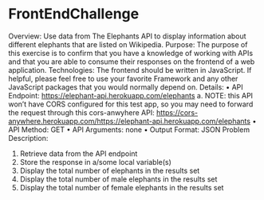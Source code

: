 # FrontEndChallenge

Overview:  Use data from The Elephants API to display information about different elephants that are listed on Wikipedia.
Purpose: The purpose of this exercise is to confirm that you have a knowledge of working with APIs and that you are able to consume their responses on the frontend of a web application.
Technologies: The frontend should be written in JavaScript.  If helpful, please feel free to use your favorite Framework and any other JavaScript packages that you would normally depend on.
Details:
•	API Endpoint:  https://elephant-api.herokuapp.com/elephants
a.	NOTE:  this API won’t have CORS configured for this test app, so you may need to forward the request through this cors-anwyhere API:  https://cors-anywhere.herokuapp.com/https://elephant-api.herokuapp.com/elephants
•	API Method: GET
•	API Arguments: none
•	Output Format: JSON
Problem Description:
1.	Retrieve data from the API endpoint
2.	Store the response in a/some local variable(s)
3.	Display the total number of elephants in the results set
4.	Display the total number of male elephants in the results set
5.	Display the total number of female elephants in the results set
